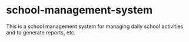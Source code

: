 # school-management-system
This is a school management system for managing daily school activities and to generate reports, etc.

